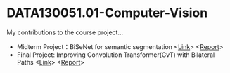 # DATA130051.01-Computer-Vision

My contributions to the course project...

* Midterm Project：BiSeNet for semantic segmentation <[Link](https://github.com/TrueNobility303/pytorch-segentation/)> <[Report](https://github.com/TrueNobility303/pytorch-segentation/blob/master/Report.pdf)>
* Final Project: Improving Convolution Transformer(CvT) with Bilateral Paths <[Link](https://github.com/TrueNobility303/bilateral-covolution-vision-transformer)> <[Report](https://github.com/TrueNobility303/bilateral-covolution-vision-transformer/blob/master/Report.pdf)>
